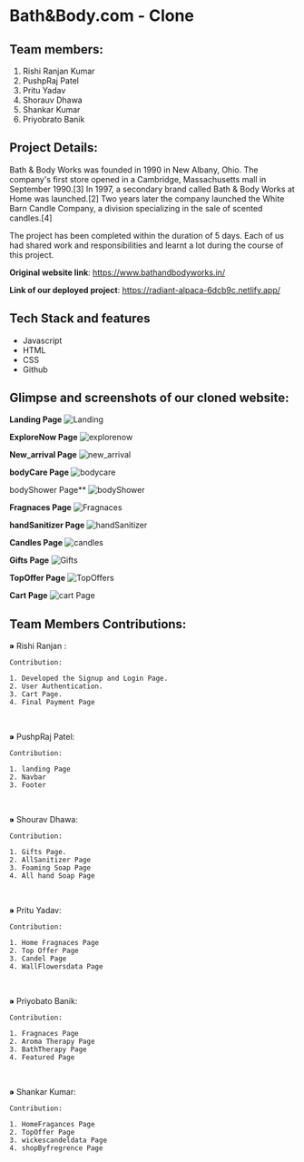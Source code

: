 # Bath&Body.com - Clone



## Team members:
1. Rishi Ranjan Kumar
2. PushpRaj Patel
3. Pritu Yadav
4. Shorauv Dhawa
5. Shankar Kumar
6. Priyobrato Banik

## Project Details:
Bath & Body Works was founded in 1990 in New Albany, Ohio. The company's first store opened in a Cambridge, Massachusetts mall in September 1990.[3] In 1997, a secondary brand called Bath & Body Works at Home was launched.[2] Two years later the company launched the White Barn Candle Company, a division specializing in the sale of scented candles.[4]

The project has been completed within the duration of 5 days. Each of us had shared work and responsibilities and learnt a lot during the course of this project.

**Original website link**: https://www.bathandbodyworks.in/

**Link of our deployed project**: https://radiant-alpaca-6dcb9c.netlify.app/

## Tech Stack and features
- Javascript
- HTML
- CSS
- Github


## Glimpse and screenshots of our cloned website:
**Landing Page**
![Landing](https://user-images.githubusercontent.com/97913174/185203966-6c1ebb2a-1b47-45e9-9b4d-46e8a388baa7.png)

**ExploreNow Page**
![explorenow](https://user-images.githubusercontent.com/97913174/185203999-d6593f1f-486f-4f11-a420-0c2b11a76b88.png)

**New_arrival Page**
![new_arrival](https://user-images.githubusercontent.com/97913174/185204012-0e6e9d4a-b3b3-472e-b7db-77bf980005a7.png)

**bodyCare Page**
![bodycare](https://user-images.githubusercontent.com/97913174/185204034-48f5dcf3-c18e-4195-99e3-aa84f5367709.png)

bodyShower Page**
![bodyShower](https://user-images.githubusercontent.com/97913174/185204076-00bf465d-081e-4dfc-bfa8-5a255cba7118.png)

**Fragnaces Page**
![Fragnaces](https://user-images.githubusercontent.com/97913174/185204103-69f529a1-2767-4052-b838-84a297f9f2cb.png)

**handSanitizer Page**
![handSanitizer](https://user-images.githubusercontent.com/97913174/185204139-5faf81ed-7253-406d-8470-26b321a19903.png)

**Candles Page**
![candles](https://user-images.githubusercontent.com/97913174/185204165-eb91c4cc-3d85-430e-9cba-578d6eedec48.png)

**Gifts Page**
![Gifts](https://user-images.githubusercontent.com/97913174/185204185-f0a6d76c-26c8-4abb-9e67-e0c4566b9610.png)

**TopOffer Page**
![TopOffers](https://user-images.githubusercontent.com/97913174/185204217-d06a45ca-570b-4b0a-b21d-206460651b5f.png)

**Cart Page**
![cart Page](https://user-images.githubusercontent.com/97913174/185204238-8d122d0b-6295-437f-857b-602831738552.png)


## Team Members Contributions:
 ⁍  Rishi Ranjan :
 
    Contribution:

    1. Developed the Signup and Login Page.
    2. User Authentication.
    3. Cart Page.
    4. Final Payment Page

<br>

  ⁍ PushpRaj Patel:


    Contribution:

    1. landing Page
    2. Navbar
    3. Footer

<br>

  ⁍ Shourav Dhawa:

    Contribution:

    1. Gifts Page.
    2. AllSanitizer Page
    3. Foaming Soap Page
    4. All hand Soap Page

<br>

  ⁍ Pritu Yadav:

    Contribution:
    
    1. Home Fragnaces Page
    2. Top Offer Page
    3. Candel Page
    4. WallFlowersdata Page
    
  <br>

  ⁍ Priyobato Banik:

    Contribution:

    1. Fragnaces Page
    2. Aroma Therapy Page
    3. BathTherapy Page
    4. Featured Page
    
  <br>

  ⁍ Shankar Kumar:

    Contribution:

    1. HomeFragances Page
    2. TopOffer Page
    3. wickescandeldata Page
    4. shopByfregrence Page

 
